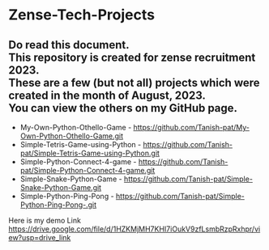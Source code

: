 # Zense-Tech-Projects
Do read this document.  
This repository is created for zense recruitment 2023.  
These are a few (but not all) projects which were created in the month of August, 2023.  
You can view the others on my GitHub page.  
----------------------------------------------------------------------------------------------  
* My-Own-Python-Othello-Game - https://github.com/Tanish-pat/My-Own-Python-Othello-Game.git 
* Simple-Tetris-Game-using-Python - https://github.com/Tanish-pat/Simple-Tetris-Game-using-Python.git
* Simple-Python-Connect-4-game - https://github.com/Tanish-pat/Simple-Python-Connect-4-game.git
* Simple-Snake-Python-Game - https://github.com/Tanish-pat/Simple-Snake-Python-Game.git
* Simple-Python-Ping-Pong - https://github.com/Tanish-pat/Simple-Python-Ping-Pong-.git

Here is my demo Link 
https://drive.google.com/file/d/1HZKMjMH7KHI7iOukV9zfLsmbRzpRxhpr/view?usp=drive_link
